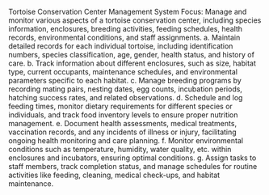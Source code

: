 Tortoise Conservation Center Management System
Focus: Manage and monitor various aspects of a tortoise conservation center, including
species information, enclosures, breeding activities, feeding schedules, health records,
environmental conditions, and staff assignments.
a. Maintain detailed records for each individual tortoise, including identification numbers,
species classification, age, gender, health status, and history of care.
b. Track information about different enclosures, such as size, habitat type, current
occupants, maintenance schedules, and environmental parameters specific to each
habitat.
c. Manage breeding programs by recording mating pairs, nesting dates, egg counts,
incubation periods, hatching success rates, and related observations.
d. Schedule and log feeding times, monitor dietary requirements for different species or
individuals, and track food inventory levels to ensure proper nutrition management.
e. Document health assessments, medical treatments, vaccination records, and any
incidents of illness or injury, facilitating ongoing health monitoring and care planning.
f. Monitor environmental conditions such as temperature, humidity, water quality, etc.
within enclosures and incubators, ensuring optimal conditions.
g. Assign tasks to staff members, track completion status, and manage schedules for
routine activities like feeding, cleaning, medical check-ups, and habitat maintenance.
